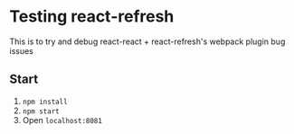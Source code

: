 # Testing react-refresh

This is to try and debug react-react + react-refresh's webpack plugin bug issues

## Start

1. `npm install`
1. `npm start`
1. Open `localhost:8081`
